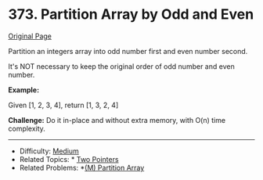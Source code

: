 # 373. Partition Array by Odd and Even  
[Original Page](https://www.lintcode.com/problem/partition-array-by-odd-and-even/description)

Partition an integers array into odd number first and even number second.   

It's NOT necessary to keep the original order of odd number and even number.
   
**Example:**

Given [1, 2, 3, 4], return [1, 3, 2, 4]     
   
**Challenge:**
Do it in-place and without extra memory, with O(n) time complexity.

---

* Difficulty: [Medium](https://leetcode.com/problemset/all/?difficulty=Medium)
* Related Topics: * [Two Pointers](https://leetcode.com/tag/two-pointers/) 
* Related Problems: *[(M) Partition Array](https://www.lintcode.com/problem/partition-array/description)
